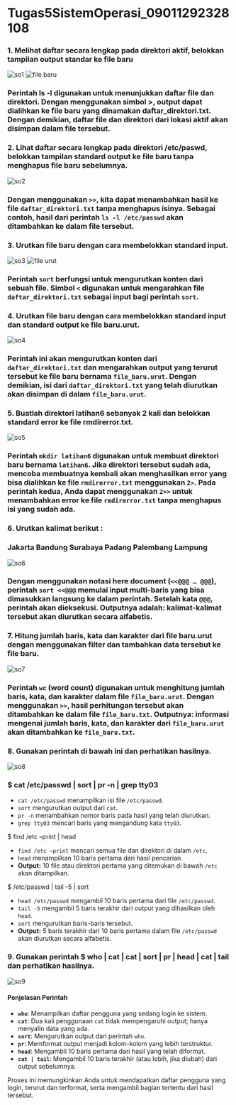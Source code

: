 # Tugas5SistemOperasi_09011292328108

### 1. Melihat daftar secara lengkap pada direktori aktif, belokkan tampilan output standar ke file baru
![so1](https://github.com/user-attachments/assets/0d62f614-81e7-412a-8979-0b89d743676e)
![file baru](https://github.com/user-attachments/assets/a40a3054-b02f-4ec5-a6a0-053cf129126c)
### Perintah ls -l digunakan untuk menunjukkan daftar file dan direktori. Dengan menggunakan simbol >, output dapat dialihkan ke file baru yang dinamakan daftar_direktori.txt. Dengan demikian, daftar file dan direktori dari lokasi aktif akan disimpan dalam file tersebut.

### 2. Lihat daftar secara lengkap pada direktori /etc/paswd, belokkan tampilan standard output ke file baru tanpa menghapus file baru sebelumnya.
![so2](https://github.com/user-attachments/assets/ef4204ab-85ea-4c26-8818-9ca742b13642)
### Dengan menggunakan `>>`, kita dapat menambahkan hasil ke file `daftar_direktori.txt` tanpa menghapus isinya. Sebagai contoh, hasil dari perintah `ls -l /etc/passwd` akan ditambahkan ke dalam file tersebut.

### 3. Urutkan file baru dengan cara membelokkan standard input.
![so3](https://github.com/user-attachments/assets/40b005e1-a0a4-4917-8a99-39eeccbf7771)
![file urut](https://github.com/user-attachments/assets/f516719e-a5dc-4fd6-a22b-4ef3968a679e)
### Perintah `sort` berfungsi untuk mengurutkan konten dari sebuah file. Simbol `<` digunakan untuk mengarahkan file `daftar_direktori.txt` sebagai input bagi perintah `sort`.

### 4. Urutkan file baru dengan cara membelokkan standard input dan standard output ke file baru.urut.
![so4](https://github.com/user-attachments/assets/a462d591-aa47-4187-b21f-58f6f5d3a537)
### Perintah ini akan mengurutkan konten dari `daftar_direktori.txt` dan mengarahkan output yang terurut tersebut ke file baru bernama `file_baru.urut`. Dengan demikian, isi dari `daftar_direktori.txt` yang telah diurutkan akan disimpan di dalam `file_baru.urut`.

### 5. Buatlah direktori latihan6 sebanyak 2 kali dan belokkan standard error ke file rmdirerror.txt.
![so5](https://github.com/user-attachments/assets/e946a51f-15d6-43af-b41b-6bc2c9800fb3)
### Perintah `mkdir latihan6` digunakan untuk membuat direktori baru bernama `latihan6`. Jika direktori tersebut sudah ada, mencoba membuatnya kembali akan menghasilkan error yang bisa dialihkan ke file `rmdirerror.txt` menggunakan `2>`. Pada perintah kedua, Anda dapat menggunakan `2>>` untuk menambahkan error ke file `rmdirerror.txt` tanpa menghapus isi yang sudah ada.

### 6. Urutkan kalimat berikut :
### Jakarta Bandung Surabaya Padang Palembang Lampung

![so6](https://github.com/user-attachments/assets/144ff764-ec3c-46e6-8579-d10da25dbe76)
### Dengan menggunakan notasi here document (`<<@@@ … @@@`), perintah `sort <<@@@` memulai input multi-baris yang bisa dimasukkan langsung ke dalam perintah. Setelah kata `@@@`, perintah akan dieksekusi. Outputnya adalah: kalimat-kalimat tersebut akan diurutkan secara alfabetis.

### 7. Hitung jumlah baris, kata dan karakter dari file baru.urut dengan menggunakan filter dan tambahkan data tersebut ke file baru.
![so7](https://github.com/user-attachments/assets/c4479f99-dc24-4155-b154-3e229612de21)
### Perintah `wc` (word count) digunakan untuk menghitung jumlah baris, kata, dan karakter dalam file `file_baru.urut`. Dengan menggunakan `>>`, hasil perhitungan tersebut akan ditambahkan ke dalam file `file_baru.txt`. Outputnya: informasi mengenai jumlah baris, kata, dan karakter dari `file_baru.urut` akan ditambahkan ke `file_baru.txt`.

### 8. Gunakan perintah di bawah ini dan perhatikan hasilnya.
![so8](https://github.com/user-attachments/assets/30d78a79-4df7-40df-8e11-317e6d3a0446)
### $ cat /etc/passwd | sort | pr -n | grep tty03
- `cat /etc/passwd` menampilkan isi file `/etc/passwd`.
- `sort` mengurutkan output dari `cat`.
- `pr -n` menambahkan nomor baris pada hasil yang telah diurutkan.
- `grep tty03` mencari baris yang mengandung kata `tty03`.

$ find /etc –print | head
- `find /etc –print` mencari semua file dan direktori di dalam `/etc`.
- `head` menampilkan 10 baris pertama dari hasil pencarian. 
- **Output:** 10 file atau direktori pertama yang ditemukan di bawah `/etc` akan ditampilkan.

$ /etc/passwd | tail -5 | sort
- `head /etc/passwd` mengambil 10 baris pertama dari file `/etc/passwd`.
- `tail -5` mengambil 5 baris terakhir dari output yang dihasilkan oleh `head`.
- `sort` mengurutkan baris-baris tersebut.
- **Output:** 5 baris terakhir dari 10 baris pertama dalam file `/etc/passwd` akan diurutkan secara alfabetis.

### 9. Gunakan perintah $ who | cat | cat | sort | pr | head | cat | tail dan perhatikan hasilnya.
![so9](https://github.com/user-attachments/assets/22087df6-68a0-4367-9a6c-822795ca4dd7)
#### Penjelasan Perintah

- **`who`**: Menampilkan daftar pengguna yang sedang login ke sistem.
- **`cat`**: Dua kali penggunaan `cat` tidak mempengaruhi output; hanya menyalin data yang ada.
- **`sort`**: Mengurutkan output dari perintah `who`.
- **`pr`**: Memformat output menjadi kolom-kolom yang lebih terstruktur.
- **`head`**: Mengambil 10 baris pertama dari hasil yang telah diformat.
- **`cat | tail`**: Mengambil 10 baris terakhir (atau lebih, jika diubah) dari output sebelumnya.

Proses ini memungkinkan Anda untuk mendapatkan daftar pengguna yang login, terurut dan terformat, serta mengambil bagian tertentu dari hasil tersebut.
